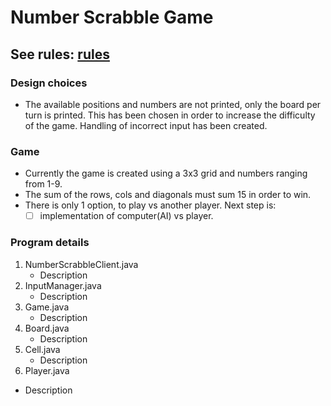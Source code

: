 # Number Scrabble Game
## See rules: [rules](https://en.wikipedia.org/wiki/Number_Scrabble)


### Design choices
- The available positions and numbers are not printed, only the board per turn is printed. This has been chosen in order to increase the difficulty of the game. Handling of incorrect input has been created.


### Game
- Currently the game is created using a 3x3 grid and numbers ranging from 1-9.
- The sum of the rows, cols and diagonals must sum 15 in order to win.
- There is only 1 option, to play vs another player. 
  Next step is:
   - [ ] implementation of computer(AI) vs player. 

### Program details
1. NumberScrabbleClient.java
   - Description
3. InputManager.java
   - Description
5. Game.java
   - Description
7. Board.java
   - Description
9. Cell.java
   - Description
11. Player.java
   - Description
